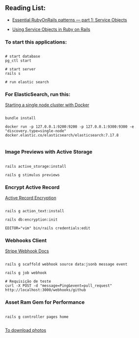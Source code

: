 ## Reading List:

* [Essential RubyOnRails patterns — part 1: Service Objects](https://medium.com/selleo/essential-rubyonrails-patterns-part-1-service-objects-1af9f9573ca1)

* [Using Service Objects in Ruby on Rails](https://blog.appsignal.com/2020/06/17/using-service-objects-in-ruby-on-rails.html)

### To start this applications:

<pre><code>
# start database
pg_ctl start

# start server
rails s

# run elastic search
</code></pre>


### For ElasticSearch, run this:

[Starting a single node cluster with Docker](https://www.elastic.co/guide/en/elasticsearch/reference/7.17/docker.html#docker-cli-run-dev-mode)
<pre><code>
bundle install

docker run -p 127.0.0.1:9200:9200 -p 127.0.0.1:9300:9300 -e "discovery.type=single-node" docker.elastic.co/elasticsearch/elasticsearch:7.17.8

</code></pre>

### Image Previews with Active Storage

<pre><code>
rails active_storage:install

rails g stimulus previews
</code></pre>

### Encrypt Active Record

[Active Record Encryption](https://guides.rubyonrails.org/active_record_encryption.html)

<pre><code>
rails g action_text:install

rails db:encryption:init

EDITOR="vim" bin/rails credentials:edit
</code></pre>

### Webhooks Client

[Stripe Webhook Docs](https://stripe.com/docs/webhooks)

<pre><code>
rails g scaffold webhook source data:jsonb message event

rails g job webhook

# Requisição de teste
curl -X POST -d "message=Ping&event=pull_request" http://localhost:3000/webhooks/github
</code></pre>

### Asset Ram Gem for Performance

<pre><code>
rails g controller pages home

</code></pre>
[To download photos](https://unsplash.com/pt-br/s/fotografias/planet)

